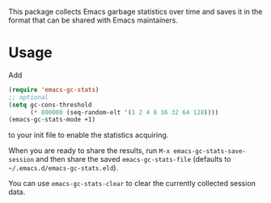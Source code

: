 This package collects Emacs garbage statistics over time and saves it
in the format that can be shared with Emacs maintainers.

# Usage

Add

``` lisp
(require 'emacs-gc-stats)
;; optional
(setq gc-cons-threshold
      (* 800000 (seq-random-elt '(1 2 4 8 16 32 64 128))))
(emacs-gc-stats-mode +1)
```

to your init file to enable the statistics acquiring.

When you are ready to share the results, run `M-x emacs-gc-stats-save-session`
and then share the saved `emacs-gc-stats-file` (defaults to
`~/.emacs.d/emacs-gc-stats.eld`).

You can use `emacs-gc-stats-clear` to clear the currently collected
session data.

